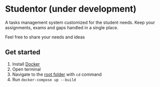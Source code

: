 # Studentor (under development)

A tasks management system customized for the student needs. Keep your assignments, exams and gaps handled in a single place.

Feel free to share your needs and ideas

## Get started

1) Install [Docker](https://www.docker.com/get-started)
2) Open terminal
2) Navigate to the [root folder](https://github.com/dormeiri/Studentor) with `cd` command
3) Run `docker-compose up --build`
